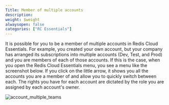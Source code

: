 ```yaml
---
Title: Member of multiple accounts
description:
weight: $weight
alwaysopen: false
categories: ["RC Essentials"]
---
```

It is possible for you to be a member of multiple accounts in Redis Cloud Essentials. For example, you created your own account, but your company has arranged its subscriptions into multiple accounts (Dev,
Test, and Prod) and you are members of each of those accounts. If this
is the case, when you open the Redis Cloud Essentials menu, you see
a menu like the screenshot below. If you click on the little arrow,
it shows you all the accounts you are a member of and allow you to
quickly switch between each. The rights you have for each account are
dictated by the role you are assigned by each account's owner.

![account_multiple_teams](/images/rc/account_multiple_teams.png?width=399&height=622)
